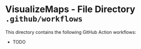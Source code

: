 # VisualizeMaps - File Directory **`.github/workflows`**

This directory contains the following GitHub Action workflows:

- TODO